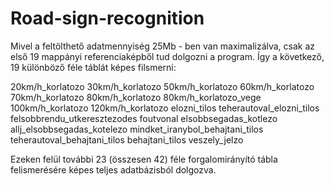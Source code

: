 # Road-sign-recognition

Mivel a feltölthető adatmennyiség 25Mb - ben van maximalizálva, csak az első 19 mappányi referenciaképből tud dolgozni a program.
Így a következő, 19 különböző féle táblát képes filsmerni:

20km/h_korlatozo
30km/h_korlatozo
50km/h_korlatozo
60km/h_korlatozo
70km/h_korlatozo
80km/h_korlatozo
80km/h_korlatozo_vege
100km/h_korlatozo
120km/h_korlatozo
elozni_tilos
teherautoval_elozni_tilos
felsobbrendu_utkeresztezodes
foutvonal
elsobbsegadas_kotlezo
allj_elsobbsegadas_kotelezo
mindket_iranybol_behajtani_tilos
teherautoval_behajtani_tilos
behajtani_tilos
veszely_jelzo

Ezeken felül további 23 (összesen 42) féle forgalomirányító tábla felismerésére képes teljes adatbázisból dolgozva.
